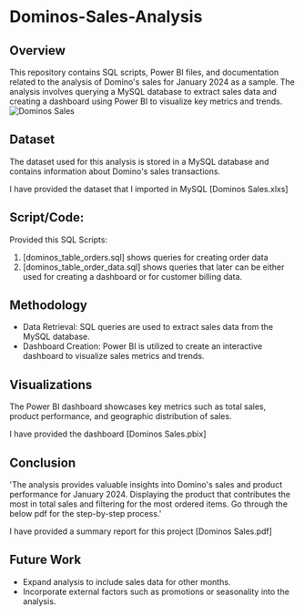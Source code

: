 # Dominos-Sales-Analysis

## Overview
This repository contains SQL scripts, Power BI files, and documentation related to the analysis of Domino's sales for January 2024 as a sample. The analysis involves querying a MySQL database to extract sales data and creating a dashboard using Power BI to visualize key metrics and trends.
![Dominos Sales]()

## Dataset
The dataset used for this analysis is stored in a MySQL database and contains information about Domino's sales transactions.

I have provided the dataset that I imported in MySQL [Dominos Sales.xlxs]

## Script/Code:
Provided this SQL Scripts:
1. [dominos_table_orders.sql] shows queries for creating order data
2. [dominos_table_order_data.sql] shows queries that later can be either used for creating a dashboard or for customer billing data.

## Methodology
- Data Retrieval: SQL queries are used to extract sales data from the MySQL database.
- Dashboard Creation: Power BI is utilized to create an interactive dashboard to visualize sales metrics and trends.

## Visualizations
The Power BI dashboard showcases key metrics such as total sales, product performance, and geographic distribution of sales.

I have provided the dashboard [Dominos Sales.pbix]

## Conclusion
'The analysis provides valuable insights into Domino's sales and product performance for January 2024. Displaying the product that contributes the most in total sales and filtering
for the most ordered items. Go through the below pdf for the step-by-step process.'

I have provided a summary report for this project [Dominos Sales.pdf]

## Future Work
- Expand analysis to include sales data for other months.
- Incorporate external factors such as promotions or seasonality into the analysis.
